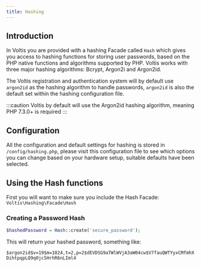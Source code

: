 ```yaml
---
title: Hashing
---
```


## Introduction

In Voltis you are provided with a hashing Facade called `Hash` which gives you access to hashing functions for storing user passwords, based on the PHP native functions and algorithms supported by PHP. Voltis works with three major hashing algorithms: Bcrypt, Argon2i and Argon2id.

The Voltis registration and authentication system will by default use `argon2id` as the hashing algorithm to handle passwords, `argon2id` is also the default set within the hashing configuration file.

:::caution
Voltis by default will use the Argon2id hashing algorithm, meaning PHP 7.3.0+ is required
:::

## Configuration

All the configuration and default settings for hashing is stored in `/config/hashing.php`, please visit this configuration file to see which options you can change based on your hardware setup, suitable defaults have been selected.

## Using the Hash functions

First you will want to make sure you include the Hash Facade: `Voltis\Hashing\Facade\Hash`

### Creating a Password Hash

```php
$hashedPassword = Hash::create('secure_password');
```

This will return your hashed password, something like:

`$argon2id$v=19$m=1024,t=2,p=2$dEVDSG9aTWlWVjA3aW04cw$V7fauQWTYyxCMfmhXDihtpqpLQ9q0jcSHrhR6nLIml4`

### Checking Hash Info

```php
$info = Hash::info($hash);
```

Will output something like:

```php
array(3) {
  ["algo"]=>
  string(8) "argon2id"
  ["algoName"]=>
  string(8) "argon2id"
  ["options"]=>
  array(3) {
    ["memory_cost"]=>
    int(1024)
    ["time_cost"]=>
    int(2)
    ["threads"]=>
    int(2)
  }
}
```

### Adding hash create options

If you need to adjust the options on the fly in place of the default values from your config you can:

```php
$hashedPassword = Hash::create('secure_password', ['time' => 2, 'memory' => 1024, 'threads' => 2]);
```

Same goes for Bcrypt if you have it enabled:

```php
$hashedPassword = Hash::create('secure_password', ['rounds' => 15]);
```

### Verifying a Password Hash

```php
if(Hash::check('secure_password', $hash))
{
	echo "Passwords match!";
}
```

When creating a password hash you can use the `check` method to validate that the raw string can be matched against the stored password hash.

### Rehash Checking

```php
if(Hash::needsRehash($hash))
{
	$newHash = Hash::create('secure_password');
}

if(Hash::needsRehash($hash, ['time' => 3, 'memory' => 1024, 'threads' => 2]))
{
	$newHash = Hash::create('secure_password');
}
```